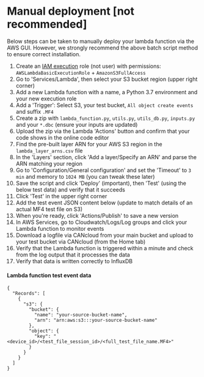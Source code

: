 # Manual deployment [not recommended]

Below steps can be taken to manually deploy your lambda function via the AWS GUI. However, we strongly recommend the above batch script method to ensure correct installation.

1. Create an [IAM execution](https://docs.aws.amazon.com/lambda/latest/dg/lambda-intro-execution-role.html) role (not user) with permissions: `AWSLambdaBasicExecutionRole` + `AmazonS3FullAccess` 
2. Go to 'Services/Lambda', then select your S3 bucket region (upper right corner)
3. Add a new Lambda function with a name, a Python 3.7 environment and your new execution role
4. Add a 'Trigger': Select S3, your test bucket, `All object create events` and suffix `.MF4`
5. Create a zip with `lambda_function.py`, `utils.py`, `utils_db.py`, `inputs.py` and your `*.dbc` (ensure your inputs are updated)
6. Upload the zip via the Lambda 'Actions' button and confirm that your code shows in the online code editor
7. Find the pre-built layer ARN for your AWS S3 region in the `lambda_layer_arns.csv` file
8. In the 'Layers' section, click 'Add a layer/Specify an ARN' and parse the ARN matching your region
9. Go to 'Configuration/General configuration' and set the 'Timeout' to `3 min` and memory to `1024 MB` (you can tweak these later)
10. Save the script and click 'Deploy' (important), then 'Test' (using the below test data) and verify that it succeeds
11. Click 'Test' in the upper right corner
12. Add the test event JSON content below (update to match details of an actual MF4 test file on S3)
13. When you're ready, click 'Actions/Publish' to save a new version
14. In AWS Services, go to Cloudwatch/Logs/Log groups and click your Lambda function to monitor events
15. Download a logfile via CANcloud from your main bucket and upload to your test bucket via CANcloud (from the Home tab)
16. Verify that the Lambda function is triggered within a minute and check from the log output that it processes the data
17. Verify that data is written correctly to InfluxDB

#### Lambda function test event data

```
{
  "Records": [
    {
      "s3": {
        "bucket": {
          "name": "your-source-bucket-name",
          "arn": "arn:aws:s3:::your-source-bucket-name"
        },
        "object": {
          "key": "<device_id>/<test_file_session_id>/<full_test_file_name.MF4>"
        }
      }
    }
  ]
}
```
